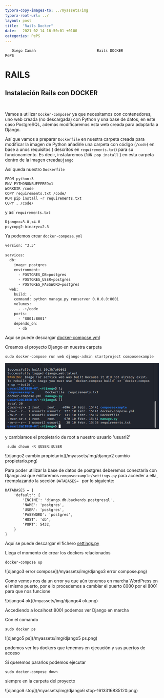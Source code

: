 ```yaml
---
typora-copy-images-to: ../myassets/img
typora-root-url: ../
layout: post
title:  "Rails Docker"
date:   2021-02-14 16:50:01 +0100
categories: PePS
---
```


       Diego Camañ           	              Rails DOCKER    		                        PePS   

#                                                                                       RAILS



## Instalación Rails con DOCKER

​                                  

Vamos a utilizar `Docker-composer` ya que necesitamos con contenedores, uno web creada (no descargada) con Python y una base de datos, en este caso PostgreSQL, además modificaremos esta web creada para adaptarla a Django.

Así que vamos a preparar `Dockerfile` en nuestra carpeta creada para modificar la imagen de Python añadirle una carpeta con código (`/code`) en base a unos requisitos ( descritos en `requirements.txt`) para su funcionamiento. Es decir, instalaremos (`RUN pop install` ) en esta carpeta dentro de la imagen creada`Django`  

Así queda nuestro `Dockerfile` 

```
FROM python:3
ENV PYTHONUNBUFFERED=1
WORKDIR /code
COPY requirements.txt /code/
RUN pip install -r requirements.txt
COPY . /code/
```

y así `requirements.txt`

```
Django>=3.0,<4.0
psycopg2-binary>=2.8
```

Ya podemos crear `docker-compose.yml`

```
version: "3.3"
   
services:
  db:
    image: postgres
    environment:
      - POSTGRES_DB=postgres
      - POSTGRES_USER=postgres
      - POSTGRES_PASSWORD=postgres
  web:
    build: .
    command: python manage.py runserver 0.0.0.0:8001
    volumes:
      - .:/code
    ports:
      - "8001:8001"
    depends_on:
      - db
```

Aquí se puede descargar  [docker-compose.yml](..\YAMaLo\Django\docker-compose.yml) 

Creamos el proyecto Django en nuestra carpeta

```
sudo docker-compose run web django-admin startproject composeexample 
```

![django1](/myassets/img/django1.png)

y cambiamos el propietario de root a nuestro usuario 'usuari2'

```
 sudo chown -R $USER:$USER
```

![django2 cambio propietario](/myassets/img/django2 cambio propietario.png)



Para poder utilizar la base de datos de postgres deberemos conectarla con Django así que editaremos `composeexample/settings.py` para acceder a ella, reemplazando la sección `DATABASES= `  por lo siguiente:



```
DATABASES = {
    'default': {
        'ENGINE': 'django.db.backends.postgresql',
        'NAME': 'postgres',
        'USER': 'postgres',
        'PASSWORD': 'postgres',
        'HOST': 'db',
        'PORT': 5432,
    }
}
```

Aquí se puede descargar el fichero [settings.py](../YAMaLo/Django/settings.py) 

Llega el momento de crear los dockers relacionados

```
docker-compose up
```

![django3 error compose](/myassets/img/django3 error compose.png)

Como vemos nos da un error ya que aún tenemos en marcha WordPress en el mismo puerto, por ello procedemos a cambiar el puerto 8000 por el 8001 para que nos funcione

![django4 ok](/myassets/img/django4 ok.png)

Accediendo a localhost:8001 podemos ver Django en marcha



Con el comando 

```
sudo docker ps
```

![django5 ps](/myassets/img/django5 ps.png)

podemos ver los dockers que tenemos en ejecución y sus puertos de acceso



Si queremos pararlos podemos ejecutar

```
sudo docker-compose down
```

siempre en la carpeta del proyecto

![django6 stop](/myassets/img/django6 stop-1613316835120.png)